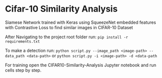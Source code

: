 # Cifar-10 Similarity Analysis
Siamese Network trained with Keras using SqueezeNet embedded features with Contrastive Loss to find similar images in CIFAR-10 Dataset

After Navigating to the project root folder run:
`pip install -r requirements.txt`

To make a detection run:
`python script.py --image_path <image-path> --data_path <data-path>`
or
`python script.py -i <image-path> -d <data-path`

For training open the CIFAR10-Similarity-Analysis Jupyter notebook and run cells step by step.
